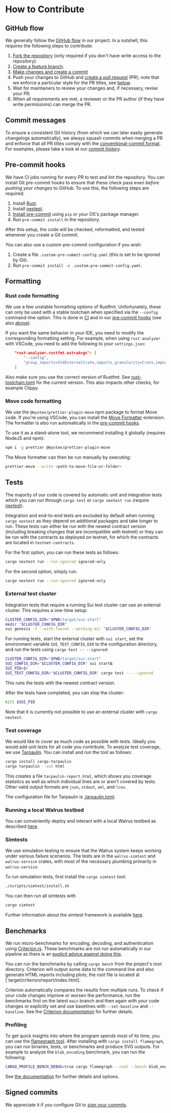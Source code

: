 # How to Contribute

## GitHub flow

We generally follow the [GitHub flow](https://docs.github.com/en/get-started/quickstart/github-flow) in our project. In
a nutshell, this requires the following steps to contribute:

1. [Fork the repository](https://docs.github.com/en/get-started/quickstart/contributing-to-projects) (only required if
   you don't have write access to the repository).
1. [Create a feature branch](https://docs.github.com/en/get-started/quickstart/github-flow#create-a-branch).
1. [Make changes and create a
   commit](https://docs.github.com/en/get-started/quickstart/contributing-to-projects#making-and-pushing-changes)
1. Push your changes to GitHub and [create a pull
   request](https://docs.github.com/en/get-started/quickstart/contributing-to-projects#making-a-pull-request) (PR);
   note that we enforce a particular style for the PR titles, see [below](#commit-messages).
1. Wait for maintainers to review your changes and, if necessary, revise your PR.
1. When all requirements are met, a reviewer or the PR author (if they have write permissions) can merge the PR.

## Commit messages

To ensure a consistent Git history (from which we can later easily generate changelogs automatically), we always squash
commits when merging a PR and enforce that all PR titles comply with the [conventional-commit
format](https://www.conventionalcommits.org/en/v1.0.0/). For examples, please take a look at our [commit
history](https://github.com/MystenLabs/walrus/commits/main).

## Pre-commit hooks

We have CI jobs running for every PR to test and lint the repository. You can install Git pre-commit hooks to ensure
that these check pass even _before pushing your changes_ to GitHub. To use this, the following steps are required:

1. Install [Rust](https://www.rust-lang.org/tools/install).
1. Install [nextest](https://nexte.st/).
1. [Install pre-commit](https://pre-commit.com/#install) using `pip` or your OS's package manager.
1. Run `pre-commit install` in the repository.

After this setup, the code will be checked, reformatted, and tested whenever you create a Git commit.

You can also use a custom pre-commit configuration if you wish:

1. Create a file `.custom-pre-commit-config.yaml` (this is set to be ignored by Git).
1. Run `pre-commit install -c .custom-pre-commit-config.yaml`.

## Formatting

### Rust code formatting

We use a few unstable formatting options of Rustfmt. Unfortunately, these can only be used with a
stable toolchain when specified via the `--config` command-line option. This is done in
[CI](.github/workflows/code.yml) and in our [pre-commit hooks](.pre-commit-config.yaml) (see also
[above](#pre-commit-hooks)).

If you want the same behavior in your IDE, you need to modify the corresponding formatting setting.
For example, when using `rust-analyzer` with VSCode, you need to add the following to your
`settings.json`:

```json
    "rust-analyzer.rustfmt.extraArgs": [
        "--config",
        "group_imports=StdExternalCrate,imports_granularity=Crate,imports_layout=HorizontalVertical"
    ]
```

Also make sure you use the correct version of Rustfmt. See
[rust-toolchain.toml](rust-toolchain.toml) for the current version. This also impacts other checks,
for example Clippy.

### Move code formatting

We use the `@mysten/prettier-plugin-move` npm package to format Move code. If you're using VSCode,
you can install the [Move Formatter](https://marketplace.visualstudio.com/items?itemName=mysten.prettier-move)
extension. The formatter is also run automatically in the [pre-commit hooks](#pre-commit-hooks).

To use it as a stand-alone tool, we recommend installing it globally (requires NodeJS and npm):

```sh
npm i -g prettier @mysten/prettier-plugin-move
```

The Move formatter can then be run manually by executing:

```sh
prettier-move --write <path-to-move-file-or-folder>
```

## Tests

The majority of our code is covered by automatic unit and integration tests which you can run
through `cargo test` or `cargo nextest run` (require [nextest](https://nexte.st/)).

Integration and end-to-end tests are excluded by default when running `cargo nextest` as they depend on
additional packages and take longer to run. These tests can either be run with the newest contract
version (including breaking changes that are incompatible with testnet) or they can be run with the
contracts as deployed on testnet, for which the contracts are located in `testnet-contracts`.

For the first option, you can run these tests as follows:

```sh
cargo nextest run --run-ignored ignored-only
```

For the second option, simply run:

```sh
cargo nextest run --run-ignored ignored-only
```

### External test cluster

Integration tests that require a running Sui test cluster can use an external cluster. This requires a one-time setup:

```sh
CLUSTER_CONFIG_DIR="$PWD/target/sui-start"
mkdir "$CLUSTER_CONFIG_DIR"
sui genesis -f --with-faucet --working-dir "$CLUSTER_CONFIG_DIR"
```

For running tests, start the external cluster with `sui start`, set the environment variable
`SUI_TEST_CONFIG_DIR` to the configuration directory, and run the tests using `cargo test --
--ignored`:

```sh
CLUSTER_CONFIG_DIR="$PWD/target/sui-start"
SUI_CONFIG_DIR="$CLUSTER_CONFIG_DIR" sui start&
SUI_PID=$!
SUI_TEST_CONFIG_DIR="$CLUSTER_CONFIG_DIR" cargo test -- --ignored
```

This runs the tests with the newest contract version.

After the tests have completed, you can stop the cluster:

```sh
kill $SUI_PID
```

Note that it is currently not possible to use an external cluster with `cargo nextest`.

### Test coverage

We would like to cover as much code as possible with tests. Ideally you would add unit tests for all code you
contribute. To analyze test coverage, we use [Tarpaulin](https://crates.io/crates/cargo-tarpaulin). You can install and
run the tool as follows:

```sh
cargo install cargo-tarpaulin
cargo tarpaulin --out html
```

This creates a file `tarpaulin-report.html`, which shows you coverage statistics as well as which individual lines are
or aren't covered by tests. Other valid output formats are `json`, `stdout`, `xml`, and `lcov`.

The configuration file for Tarpaulin is [.tarpaulin.toml](./.tarpaulin.toml).

### Running a local Walrus testbed

You can conveniently deploy and interact with a local Walrus testbed as described [here](README.md#run-a-local-walrus-testbed).

### Simtests

We use simulation testing to ensure that the Walrus system keeps working under various failure
scenarios. The tests are in the `walrus-simtest` and `walrus-service` crates, with most of the necessary plumbing
primarily in `walrus-service`.

To run simulation tests, first install the `cargo simtest` tool:

```sh
./scripts/simtest/install.sh
```

You can then run all simtests with

```sh
cargo simtest
```

Further information about the simtest framework is available
[here](https://github.com/MystenLabs/sui/tree/main/crates/sui-simulator#how-to-run-sim-tests).

## Benchmarks

We run micro-benchmarks for encoding, decoding, and authentication using
[Criterion.rs](https://bheisler.github.io/criterion.rs/book/criterion_rs.html). These benchmarks are not run
automatically in our pipeline as there is an [explicit advice against doing
this](https://bheisler.github.io/criterion.rs/book/faq.html#how-should-i-run-criterionrs-benchmarks-in-a-ci-pipeline).

You can run the benchmarks by calling `cargo bench` from the project's root directory. Criterion will output some data
to the command line and also generate HTML reports including plots; the root file is located at
[`target/criterion/report/index.html].

Criterion automatically compares the results from multiple runs. To check if your code changes improve or worsen the
performance, run the benchmarks first on the latest `main` branch and then again with your code changes or explicitly
set and use baselines with `--set-baseline` and `--baseline`. See the [Criterion
documentation](https://bheisler.github.io/criterion.rs/book/user_guide/command_line_options.html#baselines) for further
details.

### Profiling

To get quick insights into where the program spends most of its time, you can use the [flamegraph
tool](https://github.com/flamegraph-rs/flamegraph). After installing with `cargo install flamegraph`, you can run
binaries, tests, or benchmarks and produce SVG outputs. For example to analyze the `blob_encoding` benchmark, you can
run the following:

```sh
CARGO_PROFILE_BENCH_DEBUG=true cargo flamegraph --root --bench blob_encoding --open
```

See [the documentation](https://github.com/flamegraph-rs/flamegraph) for further details and options.

## Signed commits

We appreciate it if you configure Git to [sign your
commits](https://gist.github.com/troyfontaine/18c9146295168ee9ca2b30c00bd1b41e).
